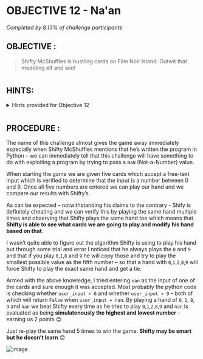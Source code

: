 # OBJECTIVE 12 - Na'an #
_Completed by 8.13% of challenge participants_
## OBJECTIVE : ##
>Shifty McShuffles is hustling cards on Film Noir Island. Outwit that meddling elf and win!
#  

## HINTS: ##
<details>
  <summary>Hints provided for Objective 12</summary>
  
>-  Try to outsmart Shifty by sending him an error he may not understand.
>-	Shifty said his deck of cards is made with Python. Surely there's a [weakness](https://www.tenable.com/blog/python-nan-injection) to give you the upper hand in his game.


</details>

#  

## PROCEDURE : ##

The name of this challenge almost gives the game away immediately especially when Shifty McShuffles mentions that he’s written the program in Python – we can immediately tell that this challenge will have something to do with exploiting a program by trying to pass a `NaN` (Not-a-Number) value.

When starting the game we are given five cards which accept a free-text input which is verified to determine that the input is a number between 0 and 9.  Once all five numbers are entered we can play our hand and we compare our results with Shifty’s.

As can be expected – notwithstanding his claims to the contrary - Shify is definitely cheating and we can verify this by playing the same hand multiple times and observing that Shifty plays the same hand too which means that **Shifty is able to see what cards we are going to play and modify his hand based on that**.

I wasn’t quite able to figure out the algorithm Shifty is using to play his hand but through some trial and error I noticed that he always plays the `0` and `9` and that if you play `0`,`1`,`8` and `9` he will copy those and try to play the smallest possible value as the fifth number – so that a hand with `0`,`1`,`2`,`8`,`9` will force Shifty to play the exact same hand and get a tie.

Armed with the above knowledge, I tried entering `nan` as the input of one of the cards and sure enough it was accepted.  Most probably the python code is checking whether `user_input < 0` and whether `user_input > 9` – both of which will return `False` when `user_input = nan`.
By playing a hand of `0`, `1`, `8`, `9` and `nan` we beat Shifty every time as he tries to play `0`,`1`,`2`,`8`,`9` and `nan` is evaluated as being **simulatenously the highest and lowest number** – earning us 2 points 😊

Just re-play the same hand 5 times to win the game.  **Shifty may be smart but he doesn’t learn** 😊

![image](https://github.com/beta-j/SANS-Holiday-Hack-Challenge-2023/assets/60655500/4a883a10-08b9-4d54-abb2-27e36bf8b256)

